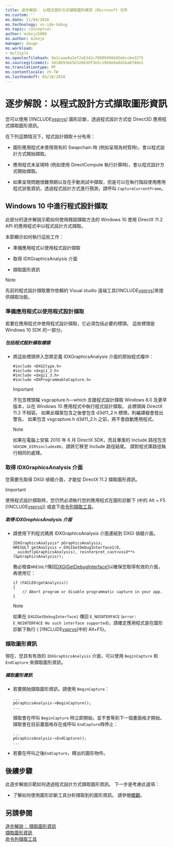 ```yaml
---
title: 逐步解說： 以程式設計方式擷取圖形資訊 |Microsoft 文件
ms.custom: ''
ms.date: 11/04/2016
ms.technology: vs-ide-debug
ms.topic: conceptual
author: mikejo5000
ms.author: mikejo
manager: douge
ms.workload:
- multiple
ms.openlocfilehash: 9a2caae8a3ef2a6342cf98094994d5ebccbe3275
ms.sourcegitcommit: 3d10b93eb5b326639f3e5c19b9e6a8d1ba078de1
ms.translationtype: MT
ms.contentlocale: zh-TW
ms.lasthandoff: 04/18/2018
---
```

# <a name="walkthrough-capturing-graphics-information-programmatically"></a>逐步解說：以程式設計方式擷取圖形資訊
您可以使用 [!INCLUDE[vsprvs](../../code-quality/includes/vsprvs_md.md)] 圖形診斷，透過程式設計方式從 Direct3D 應用程式擷取圖形資訊。  
  
 在下列這類情況下，程式設計擷取十分有用：  
  
-   圖形應用程式未使用現有的 Swapchain 時 (例如呈現為材質時)，會以程式設計方式開始擷取。  
  
-   應用程式未呈現時 (例如使用 DirectCompute 執行計算時)，會以程式設計方式開始擷取。  
  
-   如果呈現問題很難預期以及在手動測試中擷取，但是可以在執行階段使用應用程式狀態資訊，透過程式設計方式進行預測，請呼叫 `CaptureCurrentFrame`。  
  
##  <a name="CaptureDX11_2"></a> Windows 10 中進行程式設計擷取  
 此部分的逐步解說示範如何使用穩固擷取方法的 Windows 10 使用 DirectX 11.2 API 的應用程式中以程式設計方式擷取。
  
 本節顯示如何執行這些工作：  
  
-   準備應用程式以使用程式設計擷取  
  
-   取得 IDXGraphicsAnalysis 介面  
  
-   擷取圖形資訊  
  
> [!NOTE]
>  先前的程式設計擷取實作依賴的 Visual studio 遠端工具[!INCLUDE[vsprvs](../../code-quality/includes/vsprvs_md.md)]來提供擷取功能。
  
### <a name="preparing-your-app-to-use-programmatic-capture"></a>準備應用程式以使用程式設計擷取  
 若要在應用程式中使用程式設計擷取，它必須包括必要的標頭。 這些標頭是 Windows 10 SDK 的一部分。  
  
##### <a name="to-include-programmatic-capture-headers"></a>包括程式設計擷取標頭  
  
-   將這些標頭併入您將定義 IDXGraphicsAnalysis 介面的原始程式檔中：  
  
    ```  
    #include <DXGItype.h>  
    #include <dxgi1_2.h>  
    #include <dxgi1_3.h>  
    #include <DXProgrammableCapture.h>  
    ```  
  
    > [!IMPORTANT]
    >  不包含標頭檔 vsgcapture.h—which 支援程式設計擷取 Windows 8.0 及更早版本，以在 Windows 10 應用程式中執行程式設計擷取。 此標頭與 DirectX 11.2 不相容。 如果此檔案包含之後會包含 d3d11_2.h 標頭，則編譯器會發出警告。 如果包含 vsgcapture.h d3d11_2.h 之前，將不會啟動應用程式。  
  
    > [!NOTE]
    >  如果在電腦上安裝 2010 年 6 月 DirectX SDK，而且專案的 Include 路徑包含 `%DXSDK_DIR%includex86`，請將它移至 Include 路徑結尾。 請對程式庫路徑執行相同的處理。  
  
### <a name="getting-the-idxgraphicsanalysis-interface"></a>取得 IDXGraphicsAnalysis 介面  
 您需要先取得 DXGI 偵錯介面，才能從 DirectX 11.2 擷取圖形資訊。  
  
> [!IMPORTANT]
>  使用程式設計擷取時，您仍然必須執行您的應用程式在圖形診斷下 (中的 Alt + F5 [!INCLUDE[vsprvs](../../code-quality/includes/vsprvs_md.md)]) 或底下[命令列擷取工具](command-line-capture-tool.md)。  
  
##### <a name="to-get-the-idxgraphicsanalysis-interface"></a>取得 IDXGraphicsAnalysis 介面  
  
-   請使用下列程式碼將 IDXGraphicsAnalysis 介面連結到 DXGI 偵錯介面。  
  
    ```  
    IDXGraphicsAnalysis* pGraphicsAnalysis;  
    HRESULT getAnalysis = DXGIGetDebugInterface1(0, __uuidof(pGraphicsAnalysis), reinterpret_cast<void**>(&pGraphicsAnalysis));  
    ```  
  
     務必檢查`HRESULT`傳回[DXGIGetDebugInterface1](https://msdn.microsoft.com/library/windows/desktop/dn457937(v=vs.85).aspx)以確保您取得有效的介面，再使用它：  
  
    ```  
    if (FAILED(getAnalysis))  
    {  
        // Abort program or disable programmatic capture in your app.  
    }  
    ```  
  
    > [!NOTE]
    >  如果在 `DXGIGetDebugInterface1` 傳回 `E_NOINTERFACE` (`error: E_NOINTERFACE No such interface supported`)，請確定應用程式是在圖形診斷下執行 ( [!INCLUDE[vsprvs](../../code-quality/includes/vsprvs_md.md)]中的 Alt+F5)。  
  
### <a name="capturing-graphics-information"></a>擷取圖形資訊  
 現在，您具有有效的 `IDXGraphicsAnalysis` 介面，可以使用 `BeginCapture` 和 `EndCapture` 來擷取圖形資訊。  
  
##### <a name="to-capture-graphics-information"></a>擷取圖形資訊  
  
- 若要開始擷取圖形資訊，請使用 `BeginCapture`：  
  
    ```  
    ...  
    pGraphicsAnalysis->BeginCapture();  
    ...  
    ```  
  
     擷取會在呼叫 `BeginCapture` 時立即開始，並不會等到下一個畫面格才開始。 擷取會在目前畫面格存在或呼叫 `EndCapture`時停止：  
  
    ```  
    ...  
    pGraphicsAnalysis->EndCapture();  
    ...  
    ```  

- 若要在呼叫之後`EndCapture`，釋出的圖形物件。 
  
## <a name="next-steps"></a>後續步驟  
 此逐步解說示範如何透過程式設計方式擷取圖形資訊。 下一步是考慮此選項：  
  
-   了解如何使用圖形診斷工具分析擷取到的圖形資訊。 請參閱[概觀](overview-of-visual-studio-graphics-diagnostics.md)。  
  
## <a name="see-also"></a>另請參閱  
 [逐步解說： 擷取圖形資訊](walkthrough-capturing-graphics-information.md)   
 [擷取圖形資訊](capturing-graphics-information.md)   
 [命令列擷取工具](command-line-capture-tool.md)